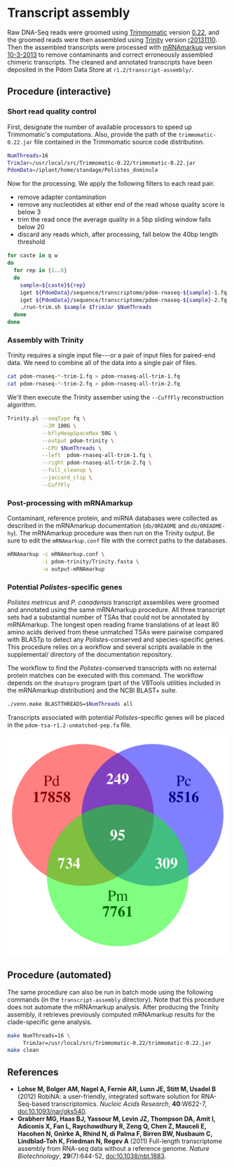 # Transcript assembly

Raw DNA-Seq reads were groomed using [Trimmomatic][] version [0.22][], and the groomed reads were then assembled using [Trinity][] version [r20131110][].
Then the assembled transcripts were processed with [mRNAmarkup][] version [10-3-2013][] to remove contaminants and correct erroneously assembled chimeric transcripts.
The cleaned and annotated transcripts have been deposited in the Pdom Data Store at `r1.2/transcript-assembly/`.

## Procedure (interactive)

### Short read quality control

First, designate the number of available processors to speed up Trimmomatic's computations.
Also, provide the path of the `trimmomatic-0.22.jar` file contained in the Trimmomatic source code distribution.

```bash
NumThreads=16
TrimJar=/usr/local/src/Trimmomatic-0.22/trimmomatic-0.22.jar
PdomData=/iplant/home/standage/Polistes_dominula
```

Now for the processing.
We apply the following filters to each read pair.

  - remove adapter contamination
  - remove any nucleotides at either end of the read whose quality score is below 3
  - trim the read once the average quality in a 5bp sliding window falls below 20
  - discard any reads which, after processing, fall below the 40bp length threshold

```bash
for caste in q w
do
  for rep in {1..6}
  do
    sample=${caste}${rep}
    iget ${PdomData}/sequence/transcriptome/pdom-rnaseq-${sample}-1.fq.gz
    iget ${PdomData}/sequence/transcriptome/pdom-rnaseq-${sample}-2.fq.gz
    ./run-trim.sh $sample $TrimJar $NumThreads
  done
done
```

### Assembly with Trinity

Trinity requires a single input file---or a pair of input files for paired-end data.
We need to combine all of the data into a single pair of files.

```bash
cat pdom-rnaseq-*-trim-1.fq > pdom-rnaseq-all-trim-1.fq
cat pdom-rnaseq-*-trim-2.fq > pdom-rnaseq-all-trim-2.fq
```

We'll then execute the Trinity assember using the `--CuffFly` reconstruction algorithm.

```bash
Trinity.pl --seqType fq \
           --JM 100G \
           --bflyHeapSpaceMax 50G \
           --output pdom-trinity \
           --CPU $NumThreads \
           --left  pdom-rnaseq-all-trim-1.fq \
           --right pdom-rnaseq-all-trim-2.fq \
           --full_cleanup \
           --jaccard_clip \
           --CuffFly
```

### Post-processing with mRNAmarkup

Contaminant, reference protein, and miRNA databases were collected as described in the mRNAmarkup documentation (`db/0README` and `db/0README-hy`).
The mRNAmarkup procedure was then run on the Trinity output.
Be sure to edit the `mRNAmarkup.conf` file with the correct paths to the databases.

```bash
mRNAmarkup -c mRNAmarkup.conf \
           -i pdom-trinity/Trinity.fasta \
           -o output-mRNAmarkup
```

### Potential *Polistes*-specific genes

*Polistes metricus* and *P. canadensis* transcript assemblies were groomed and annotated using the same mRNAmarkup procedure.
All three transcript sets had a substantial number of TSAs that could not be annotated by mRNAmarkup.
The longest open reading frame translations of at least 80 amino acids derived from these unmatched TSAs were pairwise compared with BLASTp to detect any *Polistes*-conserved and species-specific genes.
This procedure relies on a workflow and several scripts available in the supplemental/ directory of the documentation repository.

The workflow to find the *Polistes*-conserved transcripts with no external protein matches can be executed with this command.
The workflow depends on the `dnatopro` program (part of the VBTools utilities included in the mRNAmarkup distribution) and the NCBI BLAST+ suite.
```bash
./venn.make BLASTTHREADS=$NumThreads all
```

Transcripts associated with potential *Polistes*-specific genes will be placed in the `pdom-tsa-r1.2-unmatched-pep.fa` file.

![Otherwise unmatched TSAs with significant pairwise protein-level similarity among the *Polistes*. For each intersection, only the smallest number is shown from the species numbers for the comparison. For example, the 3-species intersection consists of 144 TSAs from *P. dominula*, 136 TSAs from *P. canadensis*, and 95 TSAs from *P. metricus*. Multiply matched TSA products within a species would include products from alternative transcript isoforms and from duplicated genes.](pdom-venn.png)

## Procedure (automated)

The same procedure can also be run in batch mode using the following commands (in the `transcript-assembly` directory).
Note that this procedure does not automate the mRNAmarkup analysis.
After producing the Trinity assembly, it retrieves previously computed mRNAmarkup results for the clade-specific gene analysis.

```bash
make NumThreads=16 \
     TrimJar=/usr/local/src/Trimmomatic-0.22/trimmomatic-0.22.jar
make clean
```

## References

- **Lohse M, Bolger AM, Nagel A, Fernie AR, Lunn JE, Stitt M, Usadel B** (2012) RobiNA: a user-friendly, integrated software solution for RNA-Seq-based transcriptomics. *Nucleic Acids Research*, **40**:W622-7, [doi:10.1093/nar/gks540](http://dx.doi.org/10.1093/nar/gks540).
- **Grabherr MG, Haas BJ, Yassour M, Levin JZ, Thompson DA, Amit I, Adiconis X, Fan L, Raychowdhury R, Zeng Q, Chen Z, Mauceli E, Hacohen N, Gnirke A, Rhind N, di Palma F, Birren BW, Nusbaum C, Lindblad-Toh K, Friedman N, Regev A** (2011) Full-length transcriptome assembly from RNA-seq data without a reference genome. *Nature Biotechnology*, **29**(7):644-52, [doi:10.1038/nbt.1883](http://dx.doi.org/10.1038/nbt.1883).

[Trimmomatic]: http://www.usadellab.org/cms/index.php?page=trimmomatic
[0.22]: http://www.usadellab.org/cms/uploads/supplementary/Trimmomatic/Trimmomatic-0.22.zip
[Trinity]: http://trinityrnaseq.sourceforge.net/
[r20131110]: http://downloads.sourceforge.net/project/trinityrnaseq/trinityrnaseq_r20131110.tar.gz
[mRNAmarkup]: http://brendelgroup.org/bioinformatics2go/mRNAmarkup.php
[10-3-2013]: http://www.brendelgroup.org/bioinformatics2go/Download/mRNAmarkup-10-3-2013.tar.gz
